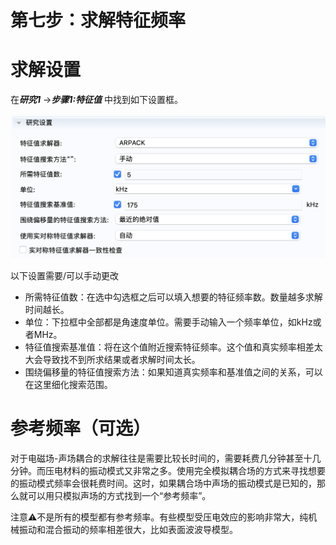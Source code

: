 # 第七步：求解特征频率

# 求解设置

在***研究1*** →***步骤1:特征值*** 中找到如下设置框。

![截屏2022-05-02 10.46.20.png](%E7%AC%AC%E4%B8%83%E6%AD%A5%EF%BC%9A%E6%B1%82%E8%A7%A3%E7%89%B9%E5%BE%81%E9%A2%91%E7%8E%87%201f64d109de7c49c2ae6845f8e4217fa4/%E6%88%AA%E5%B1%8F2022-05-02_10.46.20.png)

以下设置需要/可以手动更改

- 所需特征值数：在选中勾选框之后可以填入想要的特征频率数。数量越多求解时间越长。
- 单位：下拉框中全部都是角速度单位。需要手动输入一个频率单位，如kHz或者MHz。
- 特征值搜索基准值：将在这个值附近搜索特征频率。这个值和真实频率相差太大会导致找不到所求结果或者求解时间太长。
- 围绕偏移量的特征值搜索方法：如果知道真实频率和基准值之间的关系，可以在这里细化搜索范围。

# 参考频率（可选）

对于电磁场-声场耦合的求解往往是需要比较长时间的，需要耗费几分钟甚至十几分钟。而压电材料的振动模式又非常之多。使用完全模拟耦合场的方式来寻找想要的振动模式频率会很耗费时间。这时，如果耦合场中声场的振动模式是已知的，那么就可以用只模拟声场的方式找到一个“参考频率”。

注意⚠️不是所有的模型都有参考频率。有些模型受压电效应的影响非常大，纯机械振动和混合振动的频率相差很大，比如表面波波导模型。